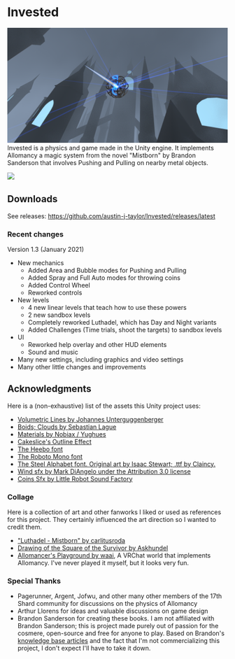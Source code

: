 # Invested
![](demoImage.png)
Invested is a physics and game made in the Unity engine. It implements Allomancy a magic system from the novel "Mistborn" by Brandon Sanderson that involves Pushing and Pulling on nearby metal objects.

[![](https://img.youtube.com/vi/FfPo7ZneHHc/0.jpg)](https://www.youtube.com/watch?v=FfPo7ZneHHc)


## Downloads
See releases: https://github.com/austin-j-taylor/Invested/releases/latest

### Recent changes

Version 1.3 (January 2021)
- New mechanics
	- Added Area and Bubble modes for Pushing and Pulling
	- Added Spray and Full Auto modes for throwing coins
	- Added Control Wheel
	- Reworked controls
- New levels
	- 4 new linear levels that teach how to use these powers
	- 2 new sandbox levels
	- Completely reworked Luthadel, which has Day and Night variants
	- Added Challenges (Time trials, shoot the targets) to sandbox levels
- UI
	- Reworked help overlay and other HUD elements
	- Sound and music
- Many new settings, including graphics and video settings
- Many other little changes and improvements

## Acknowledgments
Here is a (non-exhaustive) list of the assets this Unity project uses:
- [Volumetric Lines by Johannes Unterguggenberger](https://assetstore.unity.com/packages/tools/particles-effects/volumetric-lines-29160)
- [Boids; Clouds by Sebastian Lague](https://github.com/SebLague)
- [Materials by Nobiax / Yughues](https://assetstore.unity.com/publishers/4986)
- [Cakeslice's Outline Effect](https://github.com/cakeslice/Outline-Effect)
- [The Heebo font](https://fonts.google.com/specimen/Heebo)
- [The Roboto Mono font](https://fonts.google.com/specimen/Roboto+Mono)
- [The Steel Alphabet font. Original art by Isaac Stewart; .ttf by Claincy.](https://www.17thshard.com/forum/topic/86714-steel-alphabet-font-updated/)
- [Wind sfx by Mark DiAngelo under the Attribution 3.0 license](http://soundbible.com/1810-Wind.html)
- [Coins Sfx by Little Robot Sound Factory](https://assetstore.unity.com/packages/audio/sound-fx/coins-sfx-39052)

### Collage
Here is a collection of art and other fanworks I liked or used as references for this project. They certainly influenced the art direction so I wanted to credit them.
- ["Luthadel - Mistborn" by carlitusroda](https://www.deviantart.com/carlitusroda/art/Luthadel-Mistborn-715503149)
- [Drawing of the Square of the Survivor by Askhundel](https://www.reddit.com/r/Mistborn/comments/f6l8rh/made_this_drawing_of_the_square_of_the_survivor/)
- [Allomancer's Playground by waai](https://ask.vrchat.com/t/featured-udon-worlds-row/783/12), A VRChat world that implements Allomancy. I've never played it myself, but it looks very fun.

### Special Thanks
- Pagerunner, Argent, Jofwu, and other many other members of the 17th Shard community for discussions on the physics of Allomancy
- Arthur Llorens for ideas and valuable discussions on game design
- Brandon Sanderson for creating these books. I am not affiliated with Brandon Sanderson; this is project made purely out of passion for the cosmere, open-source and free for anyone to play. Based on Brandon's [knowledge base articles](https://faq.brandonsanderson.com/article-categories/films-games-other/) and the fact that I'm not commercializing this project, I don't expect I'll have to take it down.
